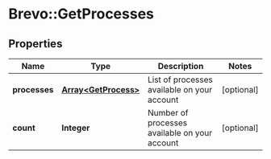 # Brevo::GetProcesses

## Properties
Name | Type | Description | Notes
------------ | ------------- | ------------- | -------------
**processes** | [**Array&lt;GetProcess&gt;**](GetProcess.md) | List of processes available on your account | [optional] 
**count** | **Integer** | Number of processes available on your account | [optional] 



